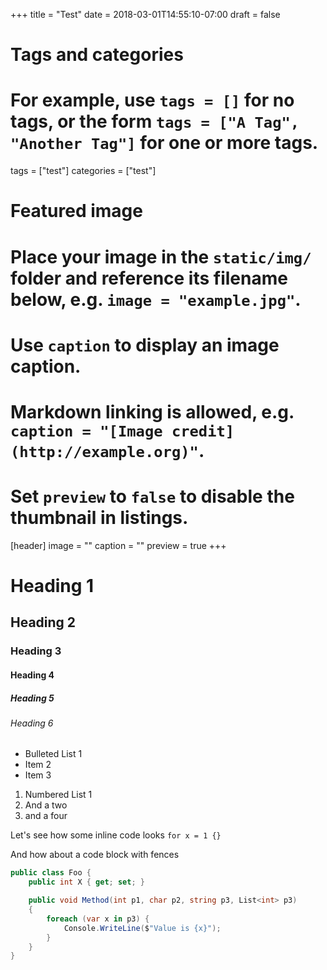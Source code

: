 +++
title = "Test"
date = 2018-03-01T14:55:10-07:00
draft = false

# Tags and categories
# For example, use `tags = []` for no tags, or the form `tags = ["A Tag", "Another Tag"]` for one or more tags.
tags = ["test"]
categories = ["test"]

# Featured image
# Place your image in the `static/img/` folder and reference its filename below, e.g. `image = "example.jpg"`.
# Use `caption` to display an image caption.
#   Markdown linking is allowed, e.g. `caption = "[Image credit](http://example.org)"`.
# Set `preview` to `false` to disable the thumbnail in listings.
[header]
image = ""
caption = ""
preview = true
+++
# Heading 1

## Heading 2

### Heading 3

#### Heading 4

##### Heading 5

###### Heading 6

- Bulleted List 1
- Item 2
- Item 3

1. Numbered List 1
2. And a two
3. and a four

<!--more-->

Let's see how some inline code looks `for x = 1 {}`

And how about a code block with fences

``` c#
public class Foo {
    public int X { get; set; }

    public void Method(int p1, char p2, string p3, List<int> p3)
    {
        foreach (var x in p3) {
            Console.WriteLine($"Value is {x}");
        }
    }
}
```
